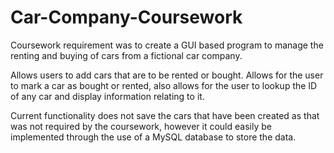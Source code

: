 # Car-Company-Coursework
Coursework requirement was to create a GUI based program to manage the renting and buying of cars from a fictional car company.

Allows users to add cars that are to be rented or bought. Allows for the user to mark a car as bought or rented, also allows 
for the user to lookup the ID of any car and display information relating to it.

Current functionality does not save the cars that have been created as that was not required by the coursework, however it could 
easily be implemented through the use of a MySQL database to store the data. 
